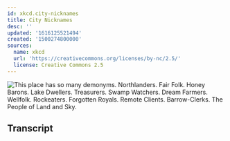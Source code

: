 ```yaml
---
id: xkcd.city-nicknames
title: City Nicknames
desc: ''
updated: '1616125521494'
created: '1500274800000'
sources:
  name: xkcd
  url: 'https://creativecommons.org/licenses/by-nc/2.5/'
  license: Creative Commons 2.5
---
```

![This place has so many demonyms. Northlanders. Fair Folk. Honey Barons. Lake Dwellers. Treasurers. Swamp Watchers. Dream Farmers. Wellfolk. Rockeaters. Forgotten Royals. Remote Clients. Barrow-Clerks. The People of Land and Sky.](https://imgs.xkcd.com/comics/city_nicknames.png)

## Transcript
